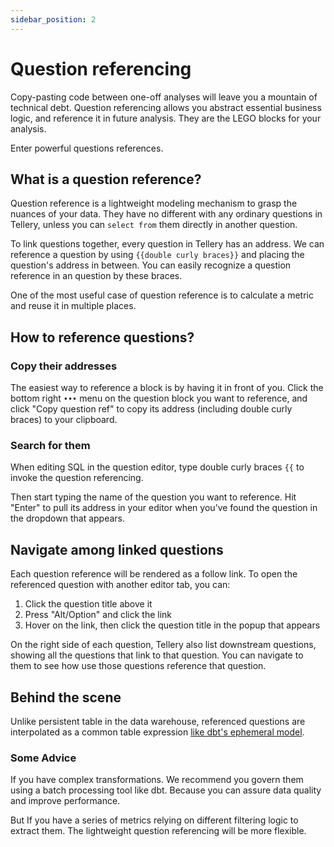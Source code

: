 ```yaml
---
sidebar_position: 2
---
```


# Question referencing


Copy-pasting code between one-off analyses will leave you a mountain of technical debt. Question referencing allows you abstract essential business logic, and reference it in future analysis. They are the LEGO blocks for your analysis.


Enter powerful questions references.


## What is a question reference?

Question reference is a lightweight modeling mechanism to grasp the nuances of your data. They have no different with any ordinary questions in Tellery, unless you can `select from` them directly in another question. 


To link questions together, every question in Tellery has an address. We can reference a question by using `{{double curly braces}}` and placing the question's address in between. You can easily recognize a question reference in an question by these braces.


One of the most useful case of question reference is to calculate a metric and reuse it in multiple places.


## How to reference questions?


### Copy their addresses



The easiest way to reference a block is by having it in front of you. Click the bottom right `•••` menu on the question block you want to reference, and click "Copy question ref" to copy its address (including double curly braces) to your clipboard.



### Search for them


When editing SQL in the question editor, type double curly braces `{{` to invoke the question referencing.


Then start typing the name of the question you want to reference. Hit "Enter" to pull its address in your editor when you’ve found the question in the dropdown that appears.


## Navigate among linked questions


Each question reference will be rendered as a follow link. To open the referenced question with another editor tab, you can:


1. Click the question title above it
2. Press "Alt/Option" and click the link
3. Hover on the link, then click the question title in the popup that appears


On the right side of each question, Tellery also list downstream questions, showing all the questions that link to that question. You can navigate to them to see how use those questions reference that question.


## Behind the scene


Unlike persistent table in the data warehouse, referenced questions are interpolated as a common table expression [like dbt's ephemeral model](https://docs.getdbt.com/docs/building-a-dbt-project/building-models/materializations#ephemeral).


### Some Advice


If you have complex transformations. We recommend you govern them using a batch processing tool like dbt.
Because you can assure data quality and improve performance.


But If you have a series of metrics relying on different filtering logic to extract them. The lightweight question referencing will be more flexible. 

